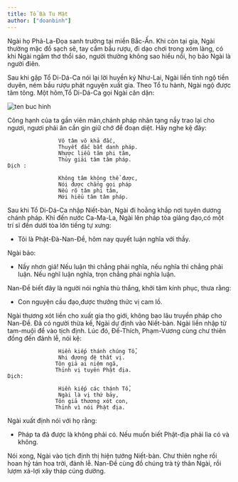 ```yaml
---
title: Tổ Bà Tu Mật
author: ["doanbinh"]
---
```



Ngài họ Phả-La-Đọa sanh trưởng tại miền Bắc-Ấn. Khi còn tại gia, Ngài thường mặc đồ sạch sẽ, tay cầm bầu rượu, đi dạo chơi trong xóm làng, có khi Ngài ngâm thơ thổi sáo, người thường không sao hiểu nổi, họ bảo Ngài là người điên.

Sau khi gặp Tổ Di-Dá-Ca nói lại lời huyền ký Như-Lai, Ngài liền tỉnh ngộ tiền duyên, ném bầu rượu phát nguyện xuất gia. Theo Tổ tu hành, Ngài ngộ được tâm tông. Một hôm,Tổ Di-Dá-Ca gọi Ngài căn dặn:

![ten buc hinh](https://i.ytimg.com/vi/QtR3VvEbwkM/hqdefault.jpg "ten buc hinh")

Công hạnh của ta gần viên mãn,chánh pháp nhãn tạng nầy trao lại cho ngươi, ngươi phải ân cần gìn giữ chớ để đoạn diệt. Hãy nghe kệ đây:

                    Vô tâm vô khả đắc,
                    Thuyết đắc bất danh pháp.
                    Nhược liễu tâm phi tâm,
                    Thủy giải tâm tâm pháp.
    Dịch :

                    Không tâm không thể được,
                    Nói được chẳng gọi pháp
                    Nếu rõ tâm phi tâm,
                    Mới hiểu tâm tâm pháp.

Sau khi Tổ Di-Dá-Ca nhập Niết-bàn, Ngài đi hoằng khắp nơi tuyên dương chánh pháp. Khi đến nước Ca-Ma-La, Ngài lên pháp tòa giảng đạo,có một trí sĩ đến dưới tòa lớn tiếng tự xưng:

- Tôi là Phật-Đà-Nan-Đề, hôm nay quyết luận nghĩa với thầy.

Ngài bảo:

- Nầy nhơn giả! Nếu luận thì chẳng phải nghĩa, nếu nghĩa thì chẳng phải luận. Nếu nghĩ luận nghĩa, trọn chẳng phải nghĩa luận.

Nan-Đề biết đây là người nói nghĩa thù thắng, khởi tâm kính phục, thưa rằng:

- Con nguyện cầu đạo,được thưởng thức vị cam lồ.

Ngài thương xót liền cho xuất gia thọ giới, không bao lâu truyền pháp cho Nan-Đề. Đã có người thừa kế, Ngài dự định vào Niết-bàn. Ngài liền nhập từ tam-muội để vào tịch định. Lúc đó, Đế-Thích, Phạm-Vương cùng chư thiên đồng đến đảnh lễ, nói kệ:

                    Hiền kiếp thánh chúng Tổ,
                    Nhi đương đệ thất vị.
                   Tôn giả ai niệm ngã,
                   Thỉnh vị tuyên Phật địa.
    Dịch:

                    Hiền kiếp các thánh Tổ,
                    Ngài là vị thứ bảy,
                   Tôn giả thương xót con,
                   Thỉnh vì nói Phật địa. 

Ngài xuất định nói với họ rằng:

- Pháp ta đã được là không phải có. Nếu muốn biết Phật-địa phải lìa có và không.

Nói xong, Ngài vào tịch định thị hiện tướng Niết-bàn. Chư thiên nghe rồi hoan hỷ tán hoa trời, đảnh lễ. Nan-Đề cùng đồ chúng trà tỳ thân Ngài, rồi lượm xá-lợi xây tháp cúng dường.